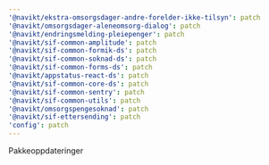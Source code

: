 ```yaml
---
'@navikt/ekstra-omsorgsdager-andre-forelder-ikke-tilsyn': patch
'@navikt/omsorgsdager-aleneomsorg-dialog': patch
'@navikt/endringsmelding-pleiepenger': patch
'@navikt/sif-common-amplitude': patch
'@navikt/sif-common-formik-ds': patch
'@navikt/sif-common-soknad-ds': patch
'@navikt/sif-common-forms-ds': patch
'@navikt/appstatus-react-ds': patch
'@navikt/sif-common-core-ds': patch
'@navikt/sif-common-sentry': patch
'@navikt/sif-common-utils': patch
'@navikt/omsorgspengesoknad': patch
'@navikt/sif-ettersending': patch
'config': patch
---
```


Pakkeoppdateringer
